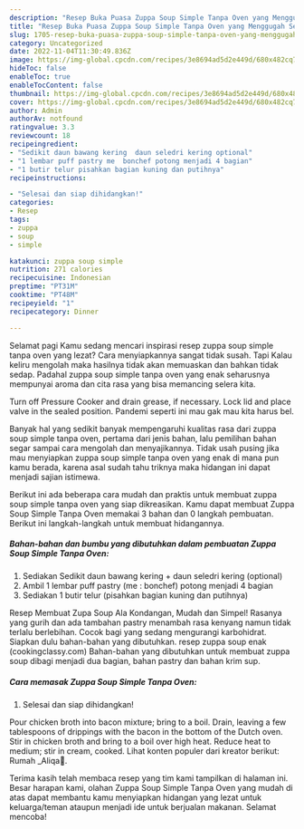 ```yaml
---
description: "Resep Buka Puasa Zuppa Soup Simple Tanpa Oven yang Menggugah Selera"
title: "Resep Buka Puasa Zuppa Soup Simple Tanpa Oven yang Menggugah Selera"
slug: 1705-resep-buka-puasa-zuppa-soup-simple-tanpa-oven-yang-menggugah-selera
category: Uncategorized
date: 2022-11-04T11:30:49.836Z
image: https://img-global.cpcdn.com/recipes/3e8694ad5d2e449d/680x482cq70/zuppa-soup-simple-tanpa-oven-foto-resep-utama.jpg
hideToc: false
enableToc: true
enableTocContent: false
thumbnail: https://img-global.cpcdn.com/recipes/3e8694ad5d2e449d/680x482cq70/zuppa-soup-simple-tanpa-oven-foto-resep-utama.jpg
cover: https://img-global.cpcdn.com/recipes/3e8694ad5d2e449d/680x482cq70/zuppa-soup-simple-tanpa-oven-foto-resep-utama.jpg
author: Admin
authorAv: notfound
ratingvalue: 3.3
reviewcount: 18
recipeingredient:
- "Sedikit daun bawang kering  daun seledri kering optional"
- "1 lembar puff pastry me  bonchef potong menjadi 4 bagian"
- "1 butir telur pisahkan bagian kuning dan putihnya"
recipeinstructions:

- "Selesai dan siap dihidangkan!"
categories:
- Resep
tags:
- zuppa
- soup
- simple

katakunci: zuppa soup simple 
nutrition: 271 calories
recipecuisine: Indonesian
preptime: "PT31M"
cooktime: "PT48M"
recipeyield: "1"
recipecategory: Dinner

---
```



Selamat pagi Kamu sedang mencari inspirasi resep zuppa soup simple tanpa oven yang lezat? Cara menyiapkannya sangat tidak susah. Tapi Kalau keliru mengolah maka hasilnya tidak akan memuaskan dan bahkan tidak sedap. Padahal zuppa soup simple tanpa oven yang enak seharusnya mempunyai aroma dan cita rasa yang bisa memancing selera kita.


Turn off Pressure Cooker and drain grease, if necessary. Lock lid and place valve in the sealed position. Pandemi seperti ini mau gak mau kita harus bel.

Banyak hal yang sedikit banyak mempengaruhi kualitas rasa dari zuppa soup simple tanpa oven, pertama dari jenis bahan, lalu pemilihan bahan segar sampai cara mengolah dan menyajikannya. Tidak usah pusing jika mau menyiapkan zuppa soup simple tanpa oven yang enak di mana pun kamu berada, karena asal sudah tahu triknya maka hidangan ini dapat menjadi sajian istimewa.


Berikut ini ada beberapa cara mudah dan praktis untuk membuat zuppa soup simple tanpa oven yang siap dikreasikan. Kamu dapat membuat Zuppa Soup Simple Tanpa Oven memakai 3 bahan dan 0 langkah pembuatan. Berikut ini langkah-langkah untuk membuat hidangannya.

<!--inarticleads1-->

##### Bahan-bahan dan bumbu yang dibutuhkan dalam pembuatan Zuppa Soup Simple Tanpa Oven:

1. Sediakan Sedikit daun bawang kering + daun seledri kering (optional)
1. Ambil 1 lembar puff pastry (me : bonchef) potong menjadi 4 bagian
1. Sediakan 1 butir telur (pisahkan bagian kuning dan putihnya)


Resep Membuat Zupa Soup Ala Kondangan, Mudah dan Simpel! Rasanya yang gurih dan ada tambahan pastry menambah rasa kenyang namun tidak terlalu berlebihan. Cocok bagi yang sedang mengurangi karbohidrat. Siapkan dulu bahan-bahan yang dibutuhkan. resep zuppa soup enak (cookingclassy.com) Bahan-bahan yang dibutuhkan untuk membuat zuppa soup dibagi menjadi dua bagian, bahan pastry dan bahan krim sup. 

<!--inarticleads2-->

##### Cara memasak Zuppa Soup Simple Tanpa Oven:


1. Selesai dan siap dihidangkan!

Pour chicken broth into bacon mixture; bring to a boil. Drain, leaving a few tablespoons of drippings with the bacon in the bottom of the Dutch oven. Stir in chicken broth and bring to a boil over high heat. Reduce heat to medium; stir in cream, cooked. Lihat konten populer dari kreator berikut: Rumah _Aliqa💜. 

Terima kasih telah membaca resep yang tim kami tampilkan di halaman ini. Besar harapan kami, olahan Zuppa Soup Simple Tanpa Oven yang mudah di atas dapat membantu kamu menyiapkan hidangan yang lezat untuk keluarga/teman ataupun menjadi ide untuk berjualan makanan. Selamat mencoba!
